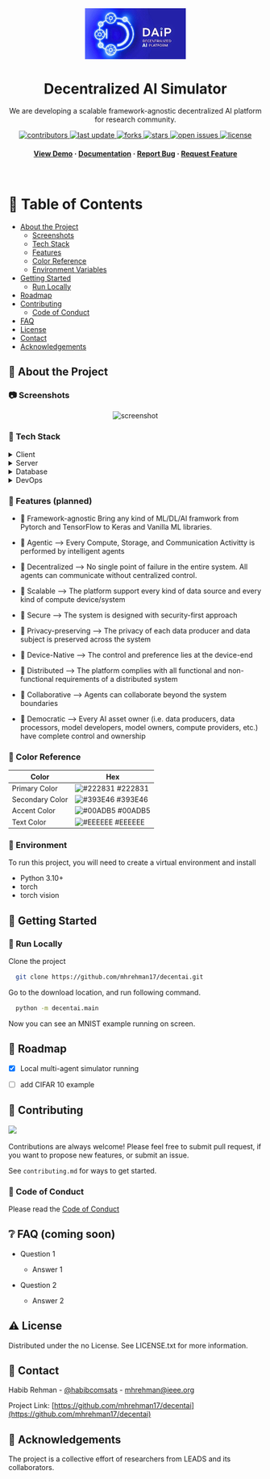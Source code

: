 <div align="center">
  <img src="assets/logo.png" alt="logo" width="200" height="auto" />
  <h1>Decentralized AI Simulator</h1>
  <p>
    We are developing a scalable framework-agnostic decentralized AI platform for research community.
  </p>  
<!-- Badges -->
<p>
  <a href="https://github.com/mhrehman17/decentai/graphs/contributors">
    <img src="https://img.shields.io/github/contributors/mhrehman17/decentai" alt="contributors" />
  </a>
  <a href="">
    <img src="https://img.shields.io/github/last-commit/mhrehman17/decentai" alt="last update" />
  </a>
  <a href="https://github.com/mhrehman17/decentai/network/members">
    <img src="https://img.shields.io/github/forks/mhrehman17/decentai" alt="forks" />
  </a>
  <a href="https://github.com/mhrehman17/decentai/stargazers">
    <img src="https://img.shields.io/github/stars/mhrehman17/decentai" alt="stars" />
  </a>
  <a href="https://github.com/mhrehman17/decentai/issues/">
    <img src="https://img.shields.io/github/issues/mhrehman17/decentai" alt="open issues" />
  </a>
  <a href="https://github.com/mhrehman17/decentai/blob/master/LICENSE">
    <img src="https://img.shields.io/github/license/mhrehman17/decentai.svg" alt="license" />
  </a>
</p>
   
<h4>
    <a href="https://github.com/mhrehman17/decentai/">View Demo</a>
  <span> · </span>
    <a href="https://github.com/mhrehman17/decentai">Documentation</a>
  <span> · </span>
    <a href="https://github.com/mhrehman17/decentai/">Report Bug</a>
  <span> · </span>
    <a href="https://github.com/mhrehman17/decentai/issues/">Request Feature</a>
  </h4>
</div>

<br />

<!-- Table of Contents -->
# :notebook_with_decorative_cover: Table of Contents

- [About the Project](#star2-about-the-project)
  * [Screenshots](#camera-screenshots)
  * [Tech Stack](#space_invader-tech-stack)
  * [Features](#dart-features)
  * [Color Reference](#art-color-reference)
  * [Environment Variables](#key-environment-variables)
- [Getting Started](#toolbox-getting-started)
  * [Run Locally](#running-run-locally)
- [Roadmap](#compass-roadmap)
- [Contributing](#wave-contributing)
  * [Code of Conduct](#scroll-code-of-conduct)
- [FAQ](#grey_question-faq)
- [License](#warning-license)
- [Contact](#handshake-contact)
- [Acknowledgements](#gem-acknowledgements)

  

<!-- About the Project -->
## :star2: About the Project


<!-- Screenshots -->
### :camera: Screenshots

<div align="center"> 
  <img src="https://placehold.co/600x400?text=Your+Screenshot+here" alt="screenshot" />
</div>


<!-- TechStack -->
### :space_invader: Tech Stack

<details>
  <summary>Client</summary>
  <ul>
    <li><a href="https://www.typescriptlang.org/">Typescript</a></li>
    <li><a href="https://nextjs.org/">Next.js</a></li>
    <li><a href="https://reactjs.org/">React.js</a></li>
    <li><a href="https://tailwindcss.com/">TailwindCSS</a></li>
  </ul>
</details>

<details>
  <summary>Server</summary>
  <ul>
    <li><a href="https://www.typescriptlang.org/">Typescript</a></li>
    <li><a href="https://expressjs.com/">Express.js</a></li>
    <li><a href="https://go.dev/">Golang</a></li>
    <li><a href="https://nestjs.com/">Nest.js</a></li>
    <li><a href="https://socket.io/">SocketIO</a></li>
    <li><a href="https://www.prisma.io/">Prisma</a></li>    
    <li><a href="https://www.apollographql.com/">Apollo</a></li>
    <li><a href="https://graphql.org/">GraphQL</a></li>
  </ul>
</details>

<details>
<summary>Database</summary>
  <ul>
    <li><a href="https://www.mysql.com/">MySQL</a></li>
    <li><a href="https://www.postgresql.org/">PostgreSQL</a></li>
    <li><a href="https://redis.io/">Redis</a></li>
    <li><a href="https://neo4j.com/">Neo4j</a></li>
    <li><a href="https://www.mongodb.com/">MongoDB</a></li>
  </ul>
</details>

<details>
<summary>DevOps</summary>
  <ul>
    <li><a href="https://www.docker.com/">Docker</a></li>
    <li><a href="https://www.jenkins.io/">Jenkins</a></li>
    <li><a href="https://circleci.com/">CircleCLI</a></li>
  </ul>
</details>

<!-- Features -->
### :dart: Features (planned)

- 🤔 Framework-agnostic
Bring any kind of ML/DL/AI framwork from Pytorch and TensorFlow to Keras and Vanilla ML libraries.

- 🤔 Agentic --> 
Every Compute, Storage, and Communication Activitty is performed by intelligent agents

- 🤔 Decentralized --> 
No single point of failure in the entire system. All agents can communicate without centralized control. 

- 🤔 Scalable --> 
The platform support every kind of data source and every kind of compute device/system

- 🤔 Secure --> 
The system is designed with security-first approach

- 🤔 Privacy-preserving --> 
The privacy of each data producer and data subject is preserved across the system

- 🤔 Device-Native --> 
The control and preference lies at the device-end

- 🤔 Distributed --> 
The platform complies with all functional and non-functional requirements of a distributed system

- 🤔 Collaborative --> 
Agents can collaborate beyond the system boundaries

- 🤔 Democratic --> 
Every AI asset owner (i.e. data producers, data processors, model developers, model owners, compute providers, etc.) have complete control and ownership

<!-- Color Reference -->
### :art: Color Reference

| Color             | Hex                                                                |
| ----------------- | ------------------------------------------------------------------ |
| Primary Color | ![#222831](https://via.placeholder.com/10/222831?text=+) #222831 |
| Secondary Color | ![#393E46](https://via.placeholder.com/10/393E46?text=+) #393E46 |
| Accent Color | ![#00ADB5](https://via.placeholder.com/10/00ADB5?text=+) #00ADB5 |
| Text Color | ![#EEEEEE](https://via.placeholder.com/10/EEEEEE?text=+) #EEEEEE |


<!-- Env Variables -->
### :key: Environment

To run this project, you will need to create a virtual environment and install
- Python 3.10+
- torch
- torch vision


<!-- Getting Started -->
## 	:toolbox: Getting Started

<!-- Run Locally -->
### :running: Run Locally

Clone the project

```bash
  git clone https://github.com/mhrehman17/decentai.git
```

Go to the download location, and run following command.

```bash
  python -m decentai.main 
```

Now you can see an MNIST example running on screen.

<!-- Roadmap -->
## :compass: Roadmap

* [x] Local multi-agent simulator running
* [ ] add CIFAR 10 example


<!-- Contributing -->
## :wave: Contributing

<a href="https://github.com/mhrehman17/decentai/graphs/contributors">
  <img src="https://contrib.rocks/image?repo=mhrehman17/decentai" />
</a>


Contributions are always welcome! Please feel free to submit pull request, if you want to propose new features, or submit an issue. 

See `contributing.md` for ways to get started.


<!-- Code of Conduct -->
### :scroll: Code of Conduct

Please read the [Code of Conduct](https://github.com/mhrehman17/decentai/blob/master/CODE_OF_CONDUCT.md)

<!-- FAQ -->
## :grey_question: FAQ (coming soon)

- Question 1

  + Answer 1

- Question 2

  + Answer 2


<!-- License -->
## :warning: License

Distributed under the no License. See LICENSE.txt for more information.


<!-- Contact -->
## :handshake: Contact

Habib Rehman - [@habibcomsats](https://twitter.com/habibcomsats) - mhrehman@ieee.org

Project Link: [https://github.com/mhrehman17/decentai](https://github.com/mhrehman17/decentai)


<!-- Acknowledgments -->
## :gem: Acknowledgements

The project is a collective effort of researchers from LEADS and its collaborators.








